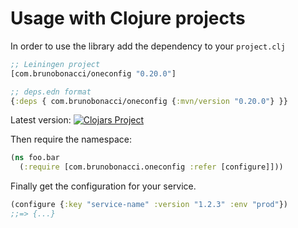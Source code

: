 # Usage with Clojure projects

In order to use the library add the dependency to your `project.clj`

``` clojure
;; Leiningen project
[com.brunobonacci/oneconfig "0.20.0"]

;; deps.edn format
{:deps { com.brunobonacci/oneconfig {:mvn/version "0.20.0"} }}
```

Latest version: [![Clojars Project](https://img.shields.io/clojars/v/com.brunobonacci/oneconfig.svg)](https://clojars.org/com.brunobonacci/oneconfig)


Then require the namespace:

``` clojure
(ns foo.bar
  (:require [com.brunobonacci.oneconfig :refer [configure]]))
```

Finally get the configuration for your service.

``` clojure
(configure {:key "service-name" :version "1.2.3" :env "prod"})
;;=> {...}
```
